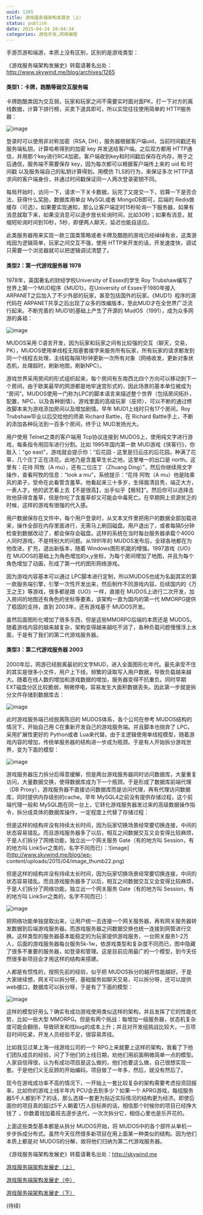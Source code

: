 ```yaml
---
uuid: 1265
title: 游戏服务端架构发展史（上）
status: publish
date: 2015-04-24 20:04:34
categories: 游戏开发,网络编程
---
```

手游页游和端游，本质上没有区别，区别的是游戏类型：

《游戏服务端架构发展史》转载请著名出处：<http://www.skywind.me/blog/archives/1265>

#### 类型1：卡牌，跑酷等弱交互服务端

卡牌跑酷类因为交互弱，玩家和玩家之间不需要实时面对面PK，打一下对方的离线数据，计算下排行榜，买卖下道具即可，所以实现往往使用简单的 HTTP服务器：

![image](https://skywind3000.github.io/images/blog/wp-content/2015/04/image_thumb18.png)

登录时可以使用非对称加密（RSA, DH），服务器根据客户端uid，当前时间戳还有服务端私钥，计算哈希得到的加密 key 并发送给客户端。之后双方都用 HTTP通信，并用那个key进行RC4加密。客户端收到key和时间戳后保存在内存，用于之后通信，服务端不需要保存 key，因为每次都可以根据客户端传上来的 uid 和 时间戳 以及服务端自己的私钥计算得到。用模仿 TLS的行为，来保证多次
HTTP请求间的客户端身份，并通过时间戳保证同一人两次登录密钥不同。

每局开始时，访问一下，请求一下关卡数据，玩完了又提交一下，验算一下是否合法，获得什么奖励，数据库用单台 MySQL或者 MongoDB即可，后端的 Redis做缓存（可选）。如果要实现通知，那么让客户端定时15秒轮询一下服务器，如果有消息就取下来，如果没消息可以逐步放长轮询时间，比如30秒；如果有消息，就缩短轮询时间到10秒，5秒，即便两人聊天，延迟也能自适应。

此类服务器用来实现一款三国类策略或者卡牌及酷跑的游戏已经绰绰有余，这类游戏因为逻辑简单，玩家之间交互不强，使用 HTTP来开发的话，开发速度快，调试只需要一个浏览器就可以把逻辑调试清楚了。

<!--more-->

#### 类型2：第一代游戏服务器 1978

1978年，英国著名的财经学校University of Essex的学生 Roy Trubshaw编写了世界上第一个MUD程序《MUD1》，在University of Essex于1980年接入 ARPANET之后加入了不少外部的玩家，甚至包括国外的玩家。《MUD1》程序的源代码在 ARPANET共享之后出现了众多的改编版本，至此MUD才在全世界广泛流行起来。不断完善的
MUD1的基础上产生了开源的 MudOS（1991），成为众多网游的鼻祖：

![image](https://skywind3000.github.io/images/blog/wp-content/2015/04/image_thumb19.png)

MUDOS采用 C语言开发，因为玩家和玩家之间有比较强的交互（聊天，交易，PK），MUDOS使用单线程无阻塞套接字来服务所有玩家，所有玩家的请求都发到同一个线程去处理，主线程每隔1秒钟更新一次所有对象（网络收发，更新对象状态机，处理超时，刷新地图，刷新NPC）。

游戏世界采用房间的形式组织起来，每个房间有东南西北四个方向可以移动到下一个房间，由于欧美最早的网游都是地牢迷宫形式的，因此场景的基本单位被成为 “房间”。MUDOS使用一门称为LPC的脚本语言来描述整个世界（包括房间拓扑，配置，NPC，以及各种剧情）。游戏里面的高级玩家（巫师），可以不断的通过修改脚本来为游戏添加房间以及增加剧情。早年 MUD1上线时只有17个房间，Roy
Trubshaw毕业以后交给他的师弟 Richard Battle，在 Richard Battle手上，不断的添加各种玩法到一百多个房间，终于让 MUD发扬光大。

用户使用 Telnet之类的客户端用 Tcp协议连接到 MUDOS上，使用纯文字进行游戏，每条指令用回车进行分割。比如 1995年国内第一款 MUD游戏《侠客行》，你敲入："go east"，游戏就会提示你：“后花园 - 这里是归云庄的后花园，种满了花草，几个庄丁正在浇花。此地乃是含羞草生长之地。这里唯一的出口是 north。这里有：花待 阿牧（A mu），还有二位庄丁（Zhuang
Ding）”，然后你继续用文字操作，查看阿牧的信息：“look a mu”，系统提示：“花待 阿牧（A mu）他是陆乘风的弟子，受命在此看管含羞草。他看起来三十多岁，生得眉清目秀，端正大方，一表人才。他的武艺看上去【不是很高】，出手似乎【极轻】”。然后你可以选择击败他获得含羞草，但是你吃了含羞草却又可能会中毒死亡。在早期网上资源贫乏的时候，这样的游戏有很强的代入感。

用户数据保存在文件中，每个用户登录时，从文本文件里把用户的数据全部加载进来，操作全部在内存里面进行，无需马上刷回磁盘。用户退出了，或者每隔5分钟检查到数据改动了，都会保存会磁盘。这样的系统在当时每台服务器承载个4000人同时游戏，不是特别大的问题。从1991年的 MUDOS发布后，全球各地都在为他改进，扩充，退出新版本，随着 Windows图形机能的增强。1997游戏《UO》在
MUDOS的基础上为角色增加的x,y坐标，为每个房间增加了地图，并且为每个角色增加了动画，形成了第一代的图形网络游戏。

因为游戏内容基本可以通过 LPC脚本进行定制，所以MUDOS也成为名副其实的第一款服务端引擎，引擎一次性开发出来，然后制作不同游戏内容。后续国内的《万王之王》等游戏，很多都是跟《UO》一样，直接在 MUDOS上进行二次开发，加入房间的地图还有角色的坐标等要素，该架构一直为国内的第一代 MMORPG提供了稳固的支持，直到 2003年，还有游戏基于 MUDOS开发。

虽然后面图形化增加了很多东西，但是这些MMORPG后端的本质还是 MUDOS。随着游戏内容的越来越复杂，架构变得越来越吃不消了，各种负载问题慢慢浮上水面，于是有了我们的第二代游戏服务器。

#### 类型3：第二代游戏服务器 2003

2000年后，网游已经脱离最初的文字MUD，进入全面图形化年代。最先承受不住的其实是很多小文件，用户上下线，频繁的读取写入用户数据，导致负载越来越大。随着在线人数的增加和游戏数据的增加，服务器变得不抗重负。同时早期 EXT磁盘分区比较脆弱，稍微停电，容易发生大面积数据丢失。因此第一步就是拆分文件存储到数据库去：

![image](https://skywind3000.github.io/images/blog/wp-content/2015/04/image_thumb20.png)

此时游戏服务端已经脱离陈旧的 MUDOS体系，各个公司在参考 MUDOS结构的情况下，开始自己用 C在重新开发自己的游戏服务端。并且脚本也抛弃了 LPC，采用扩展性更好的 Python或者 Lua来代替。由于主逻辑使用单线程模型，随着游戏内容的增加，传统单服务器的结构进一步成为瓶颈。于是有人开始拆分游戏世界，变为下面的模型：

![image](https://skywind3000.github.io/images/blog/wp-content/2015/04/image_thumb21.png)

游戏服务器压力拆分后得意缓解，但是两台游戏服务器同时访问数据库，大量重复访问，大量数据交换，使得数据库成为下一个瓶颈。于是形成了数据库前端代理（DB Proxy），游戏服务器不直接访问数据库而是访问代理，再有代理访问数据库，同时提供内存级别的cache。早年 MySQL4之前没有提供存储过程，这个前端代理一般和
MySQL跑在同一台上，它转化游戏服务器发过来的高级数据操作指令，拆分成具体的数据库操作，一定程度上代替了存储过程：

但是这样的结构并没有持续太长时间，因为玩家切换场景经常要切换连接，中间的状态容易错乱。而且游戏服务器多了以后，相互之间数据交互又会变得比较麻烦，于是人们拆分了网络功能，独立出一个网关服务 Gate（有的地方叫 Session，有的地方叫 LinkSvr之类的，名字不同而已）：![image](http://www.skywind.me/blog/wp-
content/uploads/2015/04/image_thumb22.png)

但是这样的结构并没有持续太长时间，因为玩家切换场景经常要切换连接，中间的状态容易错乱。而且游戏服务器多了以后，相互之间数据交互又会变得比较麻烦，于是人们拆分了网络功能，独立出一个网关服务 Gate（有的地方叫 Session，有的地方叫 LinkSvr之类的，名字不同而已）：

![image](https://skywind3000.github.io/images/blog/wp-content/2015/04/image_thumb24.png)

把网络功能单独提取出来，让用户统一去连接一个网关服务器，再有网关服务器转发数据到后端游戏服务器。而游戏服务器之间数据交换也统一连接到网管进行交换。这样类型的服务器基本能稳定的为玩家提供游戏服务，一台网关服务1-2万人，后面的游戏服务器每台服务5k-1w，依游戏类型和复杂度不同而已，图中隐藏了很多不重要的服务器，如登录和管理。这是目前应用最广的一个模型，到今天任然很多新项目会才用这样的结构来搭建。

人都是有惯性的，按照先前的经验，似乎把 MUDOS拆分的越开性能越好。于是大家继续想，网关可以拆分呀，基础服务如聊天交易，可以拆分呀，还可以提供web接口，数据库可以拆分呀，于是有了下面的模型：

![image](https://skywind3000.github.io/images/blog/wp-content/2015/04/image_thumb28.png)

这样的模型好用么？确实有成功游戏使用类似这样的架构，并且发挥了它的性能优势，比如一些大型 MMORPG。但是有两个挑战：每增加一级服务器，状态机复杂度可能会翻倍，导致研发和找bug的成本上升；并且对开发组挑战比较大，一旦项目时间吃紧，开发人员经验不足，很容易弄挂。

比如我见过某上海一线游戏公司的一个 RPG上来就要上这样的架构，我看了下他们团队成员的经验，问了下他们的上线日期，劝他们用前面稍微简单一点的模型。人家自信得很，认为有成功项目是这么做的，他们也要这么做，自己很想实现一套。于是他们义无反顾的开始编码，项目做了一年多，然后，就没有然后了。

现今在游戏成功率不高的情况下，一开始上一套比较复杂的架构需要考虑投资回报率，比如你的游戏上线半年内 PCU会去到多少？如果一个 APRG游戏，每组服务器5千人都到不了的话，那么选择一套更为贴近实际情况的结构更为经济。即使后面你的项目真的超过5千人朝着1万人目标奔的话，相信那个时候你的项目已经挣大钱了 ，你数着钱加着班去逐步迭代，一次次拆分它，相信心里也是乐开花的。

上面这些类型基本都是从拆分 MUDOS开始，将 MUDOS中的各个部件从单机一步步拆成分布式。虽然今天任然很多新项目在用上面某一种类似的结构。因为他们本质上都是对 MUDOS的分解，故将他们归纳为第二代游戏服务器。

《游戏服务端架构发展史》转载请著名出处：<http://skywind.me>

[游戏服务端架构发展史（上）](https://skywind.me/blog/archives/1265)

[游戏服务端架构发展史（中）](https://skywind.me/blog/archives/1301)

[游戏服务端架构发展史（下）](https://skywind.me/blog/archives/1327)

(待续)

